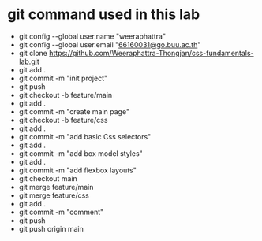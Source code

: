 # git command used in this lab
- git config --global user.name "weeraphattra"
- git config --global user.email "66160031@go.buu.ac.th"
- git clone https://github.com/Weeraphattra-Thongjan/css-fundamentals-lab.git
- git add .
- git commit -m "init project"
- git push
- git checkout -b feature/main
- git add .
- git commit -m "create main page"
- git checkout -b feature/css
- git add .
- git commit -m "add basic Css selectors"
- git add .
- git commit -m "add box model styles"
- git add .
- git commit -m "add flexbox layouts" 
- git checkout main
- git merge feature/main
- git merge feature/css
- git add .
- git commit -m "comment"
- git push
- git push origin main